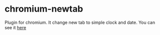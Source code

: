 # chromium-newtab

Plugin for chromium. It change new tab to simple clock and date.
You can see it [here](https://windej.github.io/chromium-newtab/)
